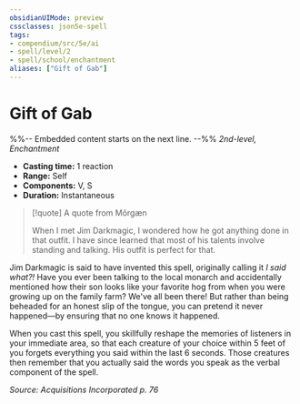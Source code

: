 ```yaml
---
obsidianUIMode: preview
cssclasses: json5e-spell
tags:
- compendium/src/5e/ai
- spell/level/2
- spell/school/enchantment
aliases: ["Gift of Gab"]
---
```

# Gift of Gab
%%-- Embedded content starts on the next line. --%%
*2nd-level, Enchantment*  

- **Casting time:** 1 reaction
- **Range:** Self
- **Components:** V, S
- **Duration:** Instantaneous

> [!quote] A quote from Môrgæn  
> 
> When I met Jim Darkmagic, I wondered how he got anything done in that outfit. I have since learned that most of his talents involve standing and talking. His outfit is perfect for that.

Jim Darkmagic is said to have invented this spell, originally calling it *I said what?!* Have you ever been talking to the local monarch and accidentally mentioned how their son looks like your favorite hog from when you were growing up on the family farm? We've all been there! But rather than being beheaded for an honest slip of the tongue, you can pretend it never happened—by ensuring that no one knows it happened.

When you cast this spell, you skillfully reshape the memories of listeners in your immediate area, so that each creature of your choice within 5 feet of you forgets everything you said within the last 6 seconds. Those creatures then remember that you actually said the words you speak as the verbal component of the spell.

*Source: Acquisitions Incorporated p. 76*